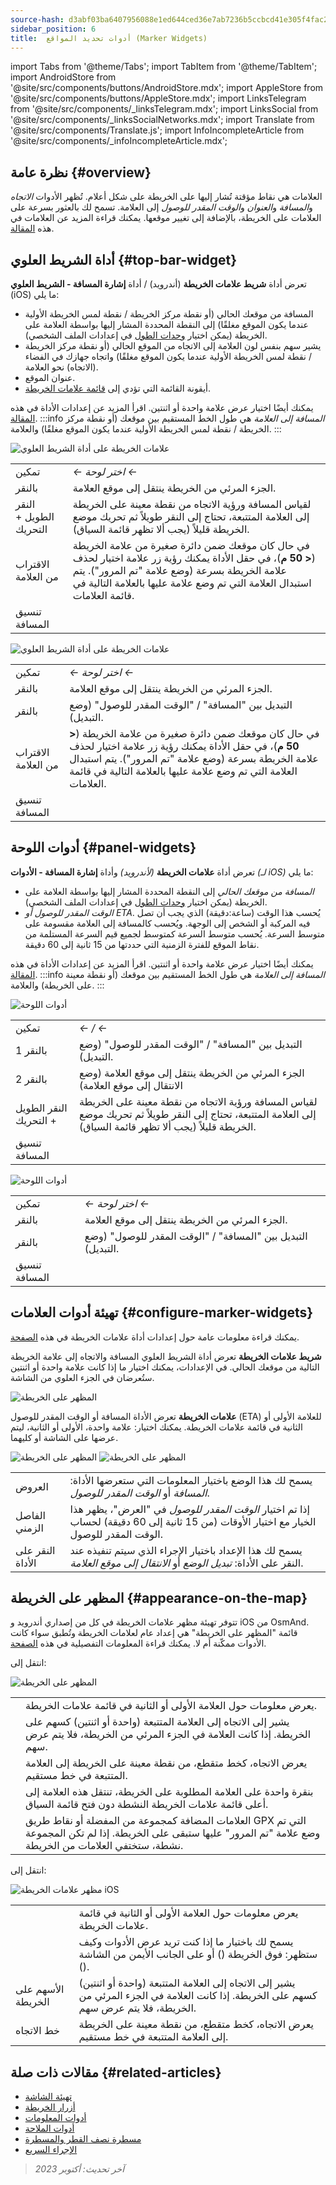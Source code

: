 ```yaml
---
source-hash: d3abf03ba6407956088e1ed644ced36e7ab7236b5ccbcd41e305f4fac26a3b36
sidebar_position: 6
title:  أدوات تحديد المواقع (Marker Widgets)
---
```

import Tabs from '@theme/Tabs';
import TabItem from '@theme/TabItem';
import AndroidStore from '@site/src/components/buttons/AndroidStore.mdx';
import AppleStore from '@site/src/components/buttons/AppleStore.mdx';
import LinksTelegram from '@site/src/components/_linksTelegram.mdx';
import LinksSocial from '@site/src/components/_linksSocialNetworks.mdx';
import Translate from '@site/src/components/Translate.js';
import InfoIncompleteArticle from '@site/src/components/_infoIncompleteArticle.mdx';


## نظرة عامة {#overview}

العلامات هي نقاط مؤقتة تُشار إليها على الخريطة على شكل أعلام. تُظهر الأدوات *الاتجاه* و*المسافة* و*العنوان* و*الوقت المقدر للوصول* إلى العلامة. تسمح لك بالعثور بسرعة على العلامات على الخريطة، بالإضافة إلى تغيير موقعها. يمكنك قراءة المزيد عن العلامات في هذه [المقالة](../personal/markers).


## أداة الشريط العلوي {#top-bar-widget}

تعرض أداة **شريط علامات الخريطة** (أندرويد) / أداة **إشارة المسافة - الشريط العلوي** (iOS) ما يلي:

- المسافة من موقعك الحالي (أو نقطة مركز الخريطة / نقطة لمس الخريطة الأولية عندما يكون الموقع مغلقًا) إلى النقطة المحددة المشار إليها بواسطة العلامة على الخريطة (يمكن اختيار [وحدات الطول](../personal/profiles/#general-settings) في إعدادات الملف الشخصي).
- يشير سهم بنفس لون العلامة إلى الاتجاه من الموقع الحالي (أو نقطة مركز الخريطة / نقطة لمس الخريطة الأولية عندما يكون الموقع مغلقًا) واتجاه جهازك في الفضاء (الاتجاه) نحو العلامة.
- عنوان الموقع.
- أيقونة القائمة التي تؤدي إلى [قائمة علامات الخريطة](../personal/markers/#map-markers-menu).

يمكنك أيضًا اختيار عرض علامة واحدة أو اثنتين. اقرأ المزيد عن إعدادات الأداة في هذه [المقالة](https://osmand.net/docs/user/personal/markers#map-markers-widgets).
:::info
*المسافة إلى العلامة* هي طول الخط المستقيم بين موقعك (أو نقطة مركز الخريطة / نقطة لمس الخريطة الأولية عندما يكون الموقع مغلقًا) والعلامة.
:::

<Tabs groupId="operating-systems">

<TabItem value="android" label="أندرويد">

![علامات الخريطة على أداة الشريط العلوي](@site/static/img/widgets/map_markers_top-bar-widget-andr.png)


| | |
|------------|------------|
| تمكين | *<Translate android="true" ids="shared_string_menu,map_widget_config,shared_string_widgets"/> ← اختر لوحة ← <Translate android="true" ids="map_markers_bar"/>* |
| بالنقر | الجزء المرئي من الخريطة ينتقل إلى موقع العلامة. |
| النقر الطويل + التحريك | لقياس المسافة ورؤية الاتجاه من نقطة معينة على الخريطة إلى العلامة المتتبعة، تحتاج إلى النقر طويلاً ثم تحريك موضع الخريطة قليلاً (يجب ألا تظهر قائمة السياق). |
| الاقتراب من العلامة | في حال كان موقعك ضمن دائرة صغيرة من علامة الخريطة (**< 50 م**)، في حقل الأداة يمكنك رؤية زر علامة اختيار لحذف علامة الخريطة بسرعة (وضع علامة "تم المرور"). يتم استبدال العلامة التي تم وضع علامة عليها بالعلامة التالية في قائمة العلامات. |
| تنسيق المسافة | *<Translate android="true" ids="shared_string_menu,configure_profile,general_settings_2,units_and_formats,unit_of_length"/>* |


</TabItem>

<TabItem value="ios" label="iOS">

![علامات الخريطة على أداة الشريط العلوي](@site/static/img/widgets/map_markers_top-bar-widget-ios.png)

| | |
|------------|------------|
| تمكين | *<Translate ios="true" ids="shared_string_menu,layer_map_appearance,shared_string_widgets"/> ← اختر لوحة ← <Translate android="true" ids="map_markers_bar"/>*|
| بالنقر | الجزء المرئي من الخريطة ينتقل إلى موقع العلامة. |
| بالنقر | التبديل بين "المسافة" / "الوقت المقدر للوصول" (وضع التبديل). |
| الاقتراب من العلامة | في حال كان موقعك ضمن دائرة صغيرة من علامة الخريطة (**< 50 م**)، في حقل الأداة يمكنك رؤية زر علامة اختيار لحذف علامة الخريطة بسرعة (وضع علامة "تم المرور"). يتم استبدال العلامة التي تم وضع علامة عليها بالعلامة التالية في قائمة العلامات. |
| تنسيق المسافة | *<Translate ios="true" ids="shared_string_menu,shared_string_settings,application_profiles,general_settings_2,units_and_formats,unit_of_length"/>* |

</TabItem>

</Tabs>


## أدوات اللوحة {#panel-widgets}

تعرض أداة **علامات الخريطة** *(لأندرويد)* وأداة **إشارة المسافة - الأدوات** *(لـ iOS)* ما يلي:

- *المسافة من موقعك الحالي* إلى النقطة المحددة المشار إليها بواسطة العلامة على الخريطة (يمكن اختيار [وحدات الطول](../personal/profiles/#general-settings) في إعدادات الملف الشخصي).
- *الوقت المقدر للوصول أو ETA*.
يُحسب هذا الوقت (ساعة:دقيقة) الذي يجب أن تصل فيه المركبة أو الشخص إلى الوجهة. ويُحسب كالمسافة إلى العلامة مقسومة على متوسط السرعة.
يُحسب متوسط السرعة كمتوسط لجميع قيم السرعة المستلمة من نقاط الموقع للفترة الزمنية التي حددتها من 15 ثانية إلى 60 دقيقة.

يمكنك أيضًا اختيار عرض علامة واحدة أو اثنتين. اقرأ المزيد عن إعدادات الأداة في هذه [المقالة](https://osmand.net/docs/user/personal/markers#map-markers-widgets).
:::info
*المسافة إلى العلامة* هي طول الخط المستقيم بين موقعك (أو نقطة معينة على الخريطة) والعلامة.
:::


<Tabs groupId="operating-systems">

<TabItem value="android" label="أندرويد">

![أدوات اللوحة](@site/static/img/widgets/map_markers_widget-02.png)

| | |
|------------|------------|
| تمكين | *<Translate android="true" ids="shared_string_menu,map_widget_config,shared_string_widgets"/> ← <Translate android="true" ids="map_widget_left"/>/<Translate android="true" ids="map_widget_right"/> ← <Translate android="true" ids="map_markers_item"/>* |
| بالنقر 1 | التبديل بين "المسافة" / "الوقت المقدر للوصول" (وضع التبديل). |
| بالنقر 2 | الجزء المرئي من الخريطة ينتقل إلى موقع العلامة (وضع الانتقال إلى موقع العلامة) |
| النقر الطويل + التحريك | لقياس المسافة ورؤية الاتجاه من نقطة معينة على الخريطة إلى العلامة المتتبعة، تحتاج إلى النقر طويلاً ثم تحريك موضع الخريطة قليلاً (يجب ألا تظهر قائمة السياق). |
| تنسيق المسافة | *<Translate android="true" ids="shared_string_menu,configure_profile,general_settings_2,units_and_formats,unit_of_length"/>* |


</TabItem>

<TabItem value="ios" label="iOS">

![أدوات اللوحة](@site/static/img/widgets/map_markers_widget_ios-02.png)

| | |
|------------|------------|
| تمكين | *<Translate ios="true" ids="shared_string_menu,layer_map_appearance,shared_string_widgets"/> ← اختر لوحة ← <Translate android="true" ids="map_markers_bar"/>* |
| بالنقر | الجزء المرئي من الخريطة ينتقل إلى موقع العلامة. |
| بالنقر | التبديل بين "المسافة" / "الوقت المقدر للوصول" (وضع التبديل). |
| تنسيق المسافة | *<Translate ios="true" ids="shared_string_menu,shared_string_settings,application_profiles,general_settings_2,units_and_formats,unit_of_length"/>* |

</TabItem>

</Tabs>


## تهيئة أدوات العلامات {#configure-marker-widgets}

يمكنك قراءة معلومات عامة حول إعدادات أداة علامات الخريطة في هذه [الصفحة](../personal/markers#map-markers-widgets).

**شريط علامات الخريطة**
تعرض أداة الشريط العلوي المسافة والاتجاه إلى علامة الخريطة التالية من موقعك الحالي. في الإعدادات، يمكنك اختيار ما إذا كانت علامة واحدة أو اثنتين ستُعرضان في الجزء العلوي من الشاشة.

![المظهر على الخريطة](@site/static/img/widgets/configure-marker-wid-02.png)

**علامات الخريطة**
تعرض الأداة المسافة أو الوقت المقدر للوصول (ETA) للعلامة الأولى أو الثانية في قائمة علامات الخريطة. يمكنك اختيار: علامة واحدة، الأولى أو الثانية، ليتم عرضها على الشاشة أو كليهما.

![المظهر على الخريطة](@site/static/img/widgets/configure-marker-wid-01.png) ![المظهر على الخريطة](@site/static/img/widgets/settings-marker-wid-first-01.png)

| | |
| :------------- | :------------- |
| العروض | يسمح لك هذا الوضع باختيار المعلومات التي ستعرضها الأداة: *المسافة* أو *الوقت المقدر للوصول*. |
| الفاصل الزمني | إذا تم اختيار *الوقت المقدر للوصول* في "العرض"، يظهر هذا الخيار مع اختيار الأوقات (من 15 ثانية إلى 60 دقيقة) لحساب الوقت المقدر للوصول. |
| النقر على الأداة | يسمح لك هذا الإعداد باختيار الإجراء الذي سيتم تنفيذه عند النقر على الأداة: *تبديل الوضع* أو *الانتقال إلى موقع العلامة*. |


## المظهر على الخريطة {#appearance-on-the-map}

تتوفر تهيئة مظهر علامات الخريطة في كل من إصداري أندرويد و iOS من OsmAnd. قائمة "المظهر على الخريطة" هي إعداد عام لعلامات الخريطة وتُطبق سواء كانت الأدوات ممكّنة أم لا. يمكنك قراءة المعلومات التفصيلية في هذه [الصفحة](../personal/markers.md#appearance-on-the-map).

<Tabs groupId="operating-systems">

<TabItem value="android" label="أندرويد">

انتقل إلى: *<Translate android="true" ids="shared_string_menu,map_markers_item,shared_string_more_without_dots,appearance_on_the_map"/>*

![المظهر على الخريطة](@site/static/img/widgets/appearence_on_the_map-02.png)

| | |
| :------------- | :------------- |
| <Translate android="true" ids="active_markers"/> | يعرض معلومات حول العلامة الأولى أو الثانية في قائمة علامات الخريطة. |
| <Translate android="true" ids="show_arrows_on_the_map"/> | يشير إلى الاتجاه إلى العلامة المتتبعة (واحدة أو اثنتين) كسهم على الخريطة. إذا كانت العلامة في الجزء المرئي من الخريطة، فلا يتم عرض سهم. |
| <Translate android="true" ids="show_guide_line"/> | يعرض الاتجاه، كخط متقطع، من نقطة معينة على الخريطة إلى العلامة المتتبعة في خط مستقيم. |
| <Translate android="true" ids="one_tap_active"/> | بنقرة واحدة على العلامة المطلوبة على الخريطة، تنتقل هذه العلامة إلى أعلى قائمة علامات الخريطة النشطة دون فتح قائمة السياق. |
| <Translate android="true" ids="keep_passed_markers"/> | العلامات المضافة كمجموعة من المفضلة أو نقاط طريق GPX التي تم وضع علامة "تم المرور" عليها ستبقى على الخريطة. إذا لم تكن المجموعة نشطة، ستختفي العلامات من الخريطة. |

</TabItem>

<TabItem value="ios" label="iOS">

انتقل إلى: *<Translate ios="true" ids="shared_string_menu,map_markers,shared_string_appearance"/>*

![مظهر علامات الخريطة iOS](@site/static/img/widgets/map_markers_appearance_ios-02.png)

| | |
| :------------- | :------------- |
| <Translate android="true" ids="active_markers"/> | يعرض معلومات حول العلامة الأولى أو الثانية في قائمة علامات الخريطة. |
| <Translate android="true" ids="show_direction"/> | يسمح لك باختيار ما إذا كنت تريد عرض الأدوات وكيف ستظهر: فوق الخريطة (<Translate android="true" ids="shared_string_topbar"/>) أو على الجانب الأيمن من الشاشة (<Translate android="true" ids="shared_string_widgets"/>). |
| الأسهم على الخريطة | يشير إلى الاتجاه إلى العلامة المتتبعة (واحدة أو اثنتين) كسهم على الخريطة. إذا كانت العلامة في الجزء المرئي من الخريطة، فلا يتم عرض سهم. |
| خط الاتجاه | يعرض الاتجاه، كخط متقطع، من نقطة معينة على الخريطة إلى العلامة المتتبعة في خط مستقيم. |

</TabItem>

</Tabs>


## مقالات ذات صلة {#related-articles}

- [تهيئة الشاشة](./configure-screen.md)
- [أزرار الخريطة](./map-buttons.md)
- [أدوات المعلومات](./info-widgets.md)
- [أدوات الملاحة](./nav-widgets.md)
- [مسطرة نصف القطر والمسطرة](./radius-ruler.md)
- [الإجراء السريع](./quick-action.md)


> *آخر تحديث: أكتوبر 2023*